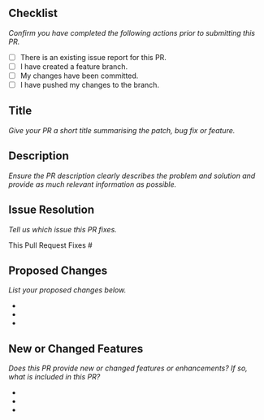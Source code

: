 ## Checklist

_Confirm you have completed the following actions prior to submitting this PR._

 - [ ] There is an existing issue report for this PR.
 - [ ] I have created a feature branch.
 - [ ] My changes have been committed.
 - [ ] I have pushed my changes to the branch.

## Title

_Give your PR a short title summarising the patch, bug fix or feature._

## Description

_Ensure the PR description clearly describes the problem and solution and provide as much relevant information as possible._

## Issue Resolution

_Tell us which issue this PR fixes._

This Pull Request Fixes #

## Proposed Changes

_List your proposed changes below._

 - 
 - 
 - 

## New or Changed Features

_Does this PR provide new or changed features or enhancements? If so, what is included in this PR?_

 - 
 - 
 - 
